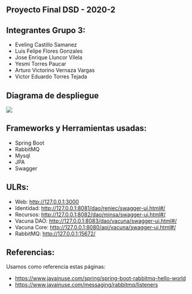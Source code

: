 ## Proyecto Final  DSD - 2020-2

## Integrantes Grupo 3: 
+ Eveling Castillo Samanez​
+ Luis Felipe Flores Gonzales​
+ Jose Enrique Lluncor Vilela​
+ Yesmi Torres Paucar​
+ Arturo Victorino Vernaza Vargas​
+ Victor Eduardo Torres Tejada​

## Diagrama de despliegue
![](2020-12-04-21-01-54.png)

## Frameworks y Herramientas usadas:
+ Spring Boot
+ RabbitMQ
+ Mysql
+ JPA
+ Swagger

## ULRs:
+ Web: http://127.0.0.1:3000
+ Identidad: http://127.0.0.1:8081/dao/reniec/swagger-ui.html#/
+ Recursos: http://127.0.0.1:8082/dao/minsa/swagger-ui.html#/
+ Vacuna DAO: http://127.0.0.1:8083/dao/vacuna/swagger-ui.html#/
+ Vacuna Core: http://127.0.0.1:8080/api/vacuna/swagger-ui.html#/
+ RabbitMQ: http://127.0.0.1:15672/


## Referencias:
Usamos como referencia estas páginas: 
 + https://www.javainuse.com/spring/spring-boot-rabbitmq-hello-world
 + https://www.javainuse.com/messaging/rabbitmq/listeners
